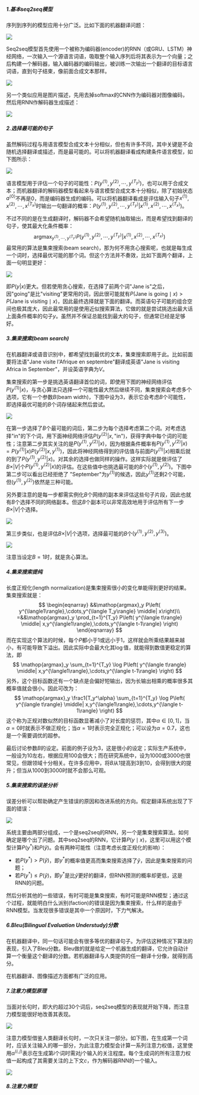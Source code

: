 ##### 1.基本seq2seq模型

序列到序列的模型应用十分广泛。比如下面的机器翻译问题：

<img src="C5W3_1.png" />

Seq2seq模型首先使用一个被称为编码器(encoder)的RNN（或GRU、LSTM）神经网络，一次输入一个源语言词语，吸取整个输入序列后将其表示为一个向量；之后构建一个解码器，输入编码器的编码输出，被训练一次输出一个翻译的目标语言词语，直到句子结束，像前面合成文本那样。

<img src="C5W3_2.png" />

另一个类似应用是图片描述，先用去掉softmax的CNN作为编码器对图像编码，然后用RNN作解码器生成描述：

<img src="C5W3_3.png" />





##### 2.选择最可能的句子

虽然解码过程与用语言模型合成文本十分相似，但也有许多不同，其中关键是不会随机选择翻译或描述，而是最可能的。可以将机器翻译看成构建条件语言模型，如下图所示：

<img src="C5W3_4.png" />

语言模型用于评估一个句子的可能性：$P\left( y^{\langle1\rangle}, y^{\langle2\rangle}, \cdots,y^{\langle T_y\rangle}\right)$，也可以用于合成文本；而机器翻译的解码器模型看起来与语言模型合成文本十分相似，除了初始状态$a^{\langle0\rangle}$不再是0，而是编码器生成的编码。可以将机器翻译看成是评估输入句子$x^{\langle1\rangle}, x^{\langle2\rangle},\cdots, x^{\langle T_x\rangle}$时输出一句翻译的概率：$P\left( y^{\langle1\rangle}, y^{\langle2\rangle}, \cdots,y^{\langle T_y\rangle} | x^{\langle1\rangle}, x^{\langle2\rangle},\cdots, x^{\langle T_x\rangle} \right)$。

不过不同的是在生成翻译时，解码器不会希望随机抽取输出，而是希望找到翻译的句子，使其最大化条件概率：
$$
\mathop{argmax}_{y^{\langle1\rangle},\cdots,y^{\langle T_y \rangle}} P\left( y^{\langle1\rangle}, y^{\langle2\rangle}, \cdots,y^{\langle T_y\rangle} | x^{\langle1\rangle}, x^{\langle2\rangle},\cdots, x^{\langle T_x\rangle} \right)
$$
最常用的算法是集束搜索(beam search)，那为何不用贪心搜索呢，也就是每生成一个词时，选择最优可能的那个词。但这个方法并不奏效，比如下面两个翻译，上面一句明显更好：

<img src="C5W3_5.png" />

即$P(y|x)$更大。但若使用贪心搜索，在选择了前两个词"Jane is"之后，因"going"是比"visiting"更常用的词，因此很可能就有$P(\text{Jane is going} \mid x)>P(\text{Jane is visiting}\mid x)$，因此最终选择就是下面的翻译。而英语句子可能的组合空间也极其庞大，因此最常用的是使用近似搜索算法，它做的就是尝试挑选出最大话上面条件概率的句子$y$。虽然并不保证总能找到最大的句子，但通常已经是足够好。



##### 3.集束搜索(beam search)

在机器翻译或语音识别中，都希望找到最优的文本，集束搜索即用于此。比如前面要将法语"Jane visite l'Afrique en septembre"翻译成英语"Jane is visiting Africa in September"，并设英语字典为$V$。

集束搜索的第一步是挑选英语翻译首位的词，即使用下图的神经网络评估$P\left( y^{\langle1\rangle}| x \right)$，与贪心算法只选择一个可能性最大然后继续不同，集束搜索会考虑多个选项，它有一个参数$B$(beam width)，下图中设为3，表示它会考虑$B$个可能性，即选择最优可能的$B$个词存储起来然后尝试。

<img src="C5W3_6.png" />

在第一步选择了$B$个最可能的词后，第二步为每个选择考虑第二个词。对考虑选择"in"的下个词，用下面神经网络评估$P\left( y^{\langle2\rangle}| x, \text{"in"} \right)$，获得字典中每个词的可能性；注意第二步其实关注的是$P\left( y^{\langle1\rangle},y^{\langle2\rangle}| x \right)$，因为根据条件概率有$P\left( y^{\langle1\rangle},y^{\langle2\rangle}| x \right)=P\left( y^{\langle1\rangle}| x \right)P\left( y^{\langle2\rangle}| x, y^{\langle1\rangle} \right)$，因此将神经网络得到的评估值与前面$P\left( y^{\langle1\rangle}| x \right)$相乘后就的到了$P\left( y^{\langle1\rangle},y^{\langle2\rangle}| x \right)$。对其余的选择也做同样的操作。这样实际就是做评估了$B\times\vert V \vert$个$P\left( y^{\langle1\rangle},y^{\langle2\rangle}| x \right)$的评估。在这些值中也挑选最可能的$B$个$\left( y^{\langle1\rangle}, y^{\langle2\rangle}\right)$。下图中第二步可以看出已经拒绝了 "September"为$y^{\langle1\rangle}$的候选，因此$y^{\langle1\rangle}$还剩2个可能，但$\left( y^{\langle1\rangle}, y^{\langle2\rangle}\right)$依然是三种可能。

另外要注意的是每一步都需实例化$B$个网络的副本来评估这些句子片段，因此也就有$B$个选择不同的网络副本。但这$B$个副本可以非常高效地用于评估所有下一步$B\times\vert V \vert$个选择。

<img src="C5W3_7.png" />

第三步类似，也是评估$B\times\vert V \vert$个选项，选择最可能的$B$个$\left( y^{\langle1\rangle}, y^{\langle2\rangle},y^{\langle3\rangle} \right)$。

<img src="C5W3_8.png" />

注意当设定$B=1$时，就是贪心算法。



##### 4.集束搜索提纯

长度正规化(length normalization)是集束搜索很小的变化单能得到更好的结果。集束搜索就是：
$$
\begin{eqnarray}
&&\mathop{argmax}_y P\left( y^{\langle1\rangle},\cdots,y^{\langle T_y\rangle} \middle| x\right)\\
=&&\mathop{argmax}_y \prod_{t=1}^{T_y} P\left( y^{\langle t\rangle} \middle| x,y^{\langle1\rangle},\cdots,y^{\langle t-1\rangle} \right)
\end{eqnarray}
$$
而在实现这个算法的时候，每个$P$都小于1或远小于1，这样就会所乘结果越来越小，有可能导致下溢出。因此实际中会最大化其$\log$值，就能得到数值更稳定的算法，即
$$
\mathop{argmax}_y \sum_{t=1}^{T_y} \log P\left( y^{\langle t\rangle} \middle| x,y^{\langle1\rangle},\cdots,y^{\langle t-1\rangle} \right)
$$
另外，这个目标函数还有一个缺点是会偏好短输出，因为长输出相乘的概率很多其概率值就会很小。因此可改为：
$$
\mathop{argmax}_y \frac1{T_y^\alpha} \sum_{t=1}^{T_y} \log P\left( y^{\langle t\rangle} \middle| x,y^{\langle1\rangle},\cdots,y^{\langle t-1\rangle} \right)
$$
这个称为正规对数似然的目标函数显著减小了对长度的惩罚，其中$\alpha\in[0,1]$，当$\alpha=0$时就表示不做正规化；当$\alpha=1$时表示完全正规化；可以设为$\alpha=0.7$，这也是一个需要调优的超参。

最后讨论参数$B​$的设定。前面的例子设为3，这是很小的设定；实际生产系统中，一般设为10左右，根据应用100会很大；而在研究系统中，设为1000或3000也很常见，但跟领域十分相关。在许多应用中，将$B​$从1提高到3到10，会得到很大的提升；但当从1000到3000时就不会那么可观。



##### 5.集束搜索的误差分析

误差分析可以帮助确定产生错误的原因和改进系统的方向。假定翻译系统出现了下面的错误：

<img src="C5W3_9.png" />

系统主要由两部分组成，一个是seq2seq的RNN，另一个是集束搜索算法。如何确定是哪个出了问题。其中seq2seq的RNN，它计算$P(y\mid x)$，这里可以用这个模型计算$P\left( y^* \right)$和$P\left( \hat y \right)$。会有两种可能性（注意考虑长度正规化的影响）：

- 若$P\left( y^* \right)>P\left( \hat y \right)$，即$y^*$的概率值更高而集束搜索选择了$\hat y$，因此是集束搜索的问题；
- 若$P\left( y^* \right) \le P\left( \hat y \right)$，即$y^*$是比$\hat y$更好的翻译，但RNN预测的概率却更低，这是RNN的问题。

然后分析其他的一些错误，有时可能是集束搜索，有时可能是RNN模型；通过这个过程，就能明白什么派别(faction)的错误是因为集束搜索，什么样的是由于RNN模型。当发现很多错误是其中一个原因时，下力气解决。



##### 6.Bleu(Bilingual Evaluation Understudy)分数

在机器翻译中，同一句话可能会有很多等优的翻译句子。为评估这种情况下算法的表现，引入了Bleu分数。Bleu做的就是给定一个机器生成的翻译，它允许自动计算一个衡量这个翻译的分数。若机器翻译与人类提供的任一翻译十分像，就得到高分。

在机器翻译、图像描述方面都有广泛的应用。



##### 7.注意力模型原理

当面对长句时，即大约超过30个词后，seq2seq模型的表现就开始下降，而注意力模型能很好地改善其表现。

<img src="C5W3_11.png" />

注意力模型借鉴人类翻译长句时，一次只关注一部分。如下图，在生成第一个词时，应该关注输入的哪一部分，为此注意力模型会计算一系列注意力权值，这里使用$\alpha^{\langle i,j \rangle}$表示在生成第$i$个词时需对$j$个输入的关注程度。每个生成词的所有注意力权值一起构成了其需要关注的上下文$c$，作为解码器RNN的一个输入。

<img src="C5W3_12.png" />



##### 8.注意力模型


